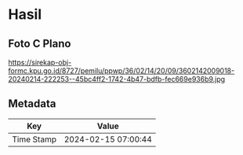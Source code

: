 # Hasil

## Foto C Plano

https://sirekap-obj-formc.kpu.go.id/8727/pemilu/ppwp/36/02/14/20/09/3602142009018-20240214-222253--45bc4ff2-1742-4b47-bdfb-fec669e936b9.jpg


## Metadata

| Key        | Value               |
| ---------- | ------------------- |
| Time Stamp | 2024-02-15 07:00:44 |



